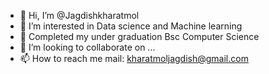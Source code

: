- 👋 Hi, I’m @Jagdishkharatmol
- 👀 I’m interested in Data science and Machine learning
- 🌱 Completed my under graduation Bsc Computer Science
- 💞️ I’m looking to collaborate on ...
- 📫 How to reach me mail: kharatmoljagdish@gmail.com

<!---
Jagdishkharatmol/Jagdishkharatmol is a ✨ special ✨ repository because its `README.md` (this file) appears on your GitHub profile.
You can click the Preview link to take a look at your changes.
--->
